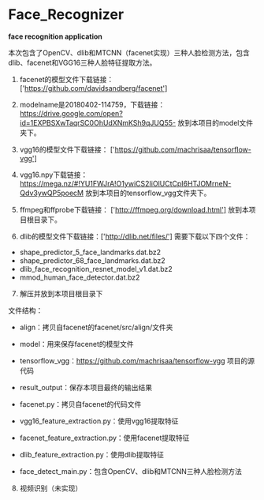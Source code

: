 # Face_Recognizer
**face recognition application**

本次包含了OpenCV、dlib和MTCNN（facenet实现）三种人脸检测方法，包含dlib、facenet和VGG16三种人脸特征提取方法。

1. facenet的模型文件下载链接：
['https://github.com/davidsandberg/facenet'] 

2. modelname是20180402-114759，下载链接：
https://drive.google.com/open?id=1EXPBSXwTaqrSC0OhUdXNmKSh9qJUQ55-
放到本项目的model文件夹下。

3. vgg16的模型文件下载链接：
['https://github.com/machrisaa/tensorflow-vgg'] 

4. vgg16.npy下载链接：
https://mega.nz/#!YU1FWJrA!O1ywiCS2IiOlUCtCpI6HTJOMrneN-Qdv3ywQP5poecM
放到本项目的tensorflow_vgg文件夹下。

5. ffmpeg和ffprobe下载链接：
['http://ffmpeg.org/download.html'] 
放到本项目根目录下。

6. dlib的模型文件下载链接：['http://dlib.net/files/'] 
需要下载以下四个文件：
- shape_predictor_5_face_landmarks.dat.bz2  
- shape_predictor_68_face_landmarks.dat.bz2   
- dlib_face_recognition_resnet_model_v1.dat.bz2   
- mmod_human_face_detector.dat.bz2   

7. 解压并放到本项目根目录下

文件结构：

- align：拷贝自facenet的facenet/src/align/文件夹

- model：用来保存facenet的模型文件

- tensorflow_vgg：https://github.com/machrisaa/tensorflow-vgg 项目的源代码

- result_output：保存本项目最终的输出结果

- facenet.py：拷贝自facenet的代码文件

- vgg16_feature_extraction.py：使用vgg16提取特征

- facenet_feature_extraction.py：使用facenet提取特征

- dlib_feature_extraction.py：使用dlib提取特征

- face_detect_main.py：包含OpenCV、dlib和MTCNN三种人脸检测方法

8. 视频识别（未实现）


